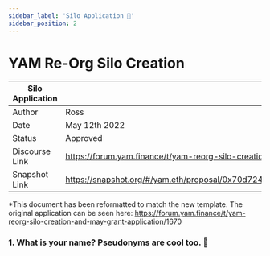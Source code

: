 ```yaml
---
sidebar_label: 'Silo Application 📝'
sidebar_position: 2
---
```


# YAM Re-Org Silo Creation

| Silo Application      |                         |
| -----------           | -----------             |
| Author                | Ross                    |
| Date                  | May 12th 2022           |
| Status                | Approved                |
| Discourse Link        | <https://forum.yam.finance/t/yam-reorg-silo-creation-and-may-grant-application/1670>|
| Snapshot Link         | <https://snapshot.org/#/yam.eth/proposal/0x70d724c449fece87eccd0dc1ce216dea53b8a0825f4effe2e12ab274af7c4e1a>|

*This document has been reformatted to match the new template. The original application can be seen here: <https://forum.yam.finance/t/yam-reorg-silo-creation-and-may-grant-application/1670>

### 1. What is your name? Pseudonyms are cool too. 🥸
